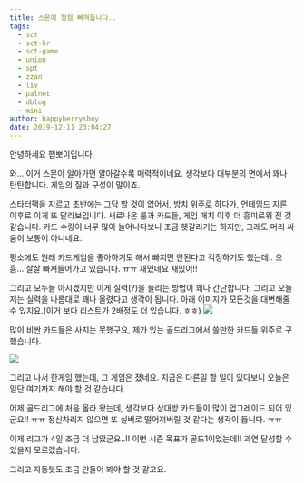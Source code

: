 ```yaml
---
title: 스몬에 점점 빠져듭니다..
tags:
  - sct
  - sct-kr
  - sct-game
  - union
  - spt
  - zzan
  - liv
  - palnet
  - dblog
  - mini
author: happyberrysboy
date: 2019-12-11 23:04:27
---
```


안녕하세요 햅뽀이입니다.

와... 이거 스몬이 알아가면 알아갈수록 매력적이네요. 생각보다 대부분의 면에서 꽤나 탄탄합니다. 게임의 질과 구성이 말이죠.

스타터팩을 지르고 초반에는 그닥 할 것이 없어서, 방치 위주로 하다가, 언테임드 지른 이후로 이게 또 달라보입니다. 새로나온 룰과 카드들, 게임 매치 이후 더 흥미로워 진 것 같습니다. 카드 수량이 너무 많이 늘어나다보니 조금 헷갈리기는 하지만, 그래도 머리 싸움이 보통이 아니네요. 

평소에도 원래 카드게임을 좋아하기도 해서 빠지면 안된다고 걱정하기도 했는데.. 으흠... 살살 빠져들어가고 있습니다. ㅠㅠ 재밌네요 재밌어!!


그리고 모두들 아시겠지만 이게 실력(?)을 늘리는 방법이 꽤나 간단합니다. 그리고 오늘 저는 실력을 나름대로 꽤나 올렸다고 생각이 됩니다. 아래 이미지가 모든것을 대변해줄 수 있지요.(이거 보다 리스트가 2배정도 더 있습니다. ㅎㅎ)
![](https://cdn.steemitimages.com/DQmYWWnyMTtvLJVEsLPyC14HvvLmQfbL9T6yNpoevm5RfuU/image.png)

많이 비싼 카드들은 사지는 못했구요, 제가 있는 골드리그에서 쓸만한 카드들 위주로 구했습니다.

![](https://cdn.steemitimages.com/DQmXDzfeBi6ESTNE2gxQbWTb6njcSgmSpFsXuhZ7KBK9uUB/image.png)

그리고 나서 한게임 했는데, 그 게임은 졌네요. 지금은 다른일 할 일이 있다보니 오늘은 일단 여기까지 해야 할 것 같습니다.

어제 골드리그에 처음 올라 왔는데, 생각보다 상대방 카드들이 많이 업그레이드 되어 있군요!! ㅠㅠ
정신차리지 않으면 또 실버로 떨어져버릴 것 같다는 생각이 듭니다. ㅠㅠ

이제 리그가 4일 조금 더 남았군요..!! 이번 시즌 목표가 골드1이었는데!! 과연 달성할 수 있을지 모르겠습니다.

그리고 자동봇도 조금 만들어 봐야 할 것 같고요.